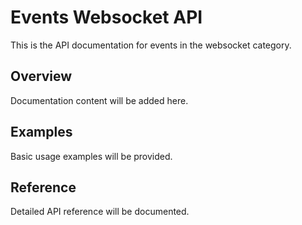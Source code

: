 # Events Websocket API

This is the API documentation for events in the websocket category.

## Overview

Documentation content will be added here.

## Examples

Basic usage examples will be provided.

## Reference

Detailed API reference will be documented.

